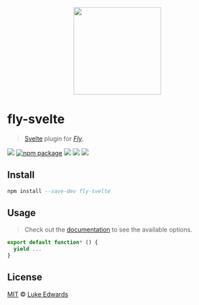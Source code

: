 <div align="center">
  <a href="http://github.com/flyjs/fly">
    <img width=200px  src="https://cloud.githubusercontent.com/assets/8317250/8733685/0be81080-2c40-11e5-98d2-c634f076ccd7.png">
  </a>
</div>

# fly-svelte

> [Svelte](https://github.com/lukeed/fly-svelte) plugin for _[Fly][fly]_.

[![][fly-badge]][fly]
[![npm package][npm-ver-link]][releases]
[![][dl-badge]][npm-pkg-link]
[![][travis-badge]][travis-link]
[![][mit-badge]][mit]

## Install

```a
npm install --save-dev fly-svelte
```

## Usage

> Check out the [documentation](PLUGIN_DOCUMENTATION) to see the available options.

```js
export default function* () {
  yield ...
}
```

## License

[MIT][mit] © [Luke Edwards][author]


[mit]:          http://opensource.org/licenses/MIT
[author]:       http://github.com/lukeed
[releases]:     https://github.com/lukeed/fly-svelte/releases
[fly]:          https://www.github.com/flyjs/fly
[fly-badge]:    https://img.shields.io/badge/fly-JS-05B3E1.svg?style=flat-square
[mit-badge]:    https://img.shields.io/badge/license-MIT-444444.svg?style=flat-square
[npm-pkg-link]: https://www.npmjs.org/package/fly-svelte
[npm-ver-link]: https://img.shields.io/npm/v/fly-svelte.svg?style=flat-square
[dl-badge]:     http://img.shields.io/npm/dm/fly-svelte.svg?style=flat-square
[travis-link]:  https://travis-ci.org/lukeed/fly-svelte
[travis-badge]: http://img.shields.io/travis/lukeed/fly-svelte.svg?style=flat-square
